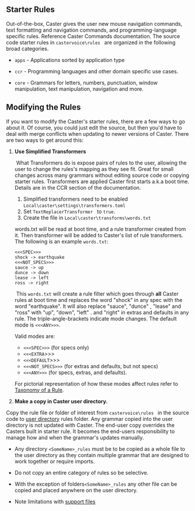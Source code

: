 ## Starter Rules

Out-of-the-box, Caster gives the user new mouse navigation commands, text formatting and navigation commands, and programming-language specific rules. Reference Caster Commands documentation. The source code starter rules in `castervoice\rules `  are organized in the following broad categories.

- `apps` - Applications sorted by application type

- `ccr` -  Programming languages and other domain specific use cases.

- `core` - Grammars for letters, numbers, punctuation, window manipulation, text manipulation, navigation and more.

## Modifying the Rules

If you want to modify the Caster's starter rules, there are a few ways to go about it. Of course, you could just edit the source, but then you'd have to deal with merge conflicts when updating to newer versions of Caster. There are two ways to get around this:

1. **Use Simplified Transformers**

   ​	What Transformers do is expose pairs of rules to the user, allowing the user to change the rules's mapping as they see fit. Great for small changes across many grammars without editing source code or copying starter rules.   Transformers are applied Caster first starts a.k.a boot time. Details are in the CCR section of the documentation.

   1. Simplified transformers need to be enabled `Local\caster\settings\transformers.toml`
   2. Set `TextReplacerTransformer ` to `true`.
   3. Create the file in `Local\caster\transforms\words.txt`

   words.txt will be read at boot time, and a rule transformer created from it. Then transformer will be added to Caster's list of rule transformers. The following is an example `words.txt`:

   ```
   <<<SPEC>>>
   shock -> earthquake
   <<<NOT_SPECS>>>
   sauce -> up
   dunce -> down
   lease -> left
   ross -> right
   ```

   ​	This `words.txt` will create a rule filter which goes through **all** Caster rules at boot time and replaces the word "shock" in any spec with the word "earthquake". It will also replace "sauce", "dunce" , "lease" and "ross"  with "up", "down", "left" . and "right" in extras and defaults in any rule. The triple-angle-brackets indicate mode changes.  The default mode is `<<<ANY>>>`.

   Valid modes are: 

   - `<<<SPEC>>>` (for specs only)
   - `<<<EXTRA`>>>
   - `<<<DEFAULT`>>>
   - `<<<NOT_SPECS>>>` (for extras and defaults, but not specs)
   - `<<<ANY>>>` (for specs, extras, and defaults). 

   For pictorial representation of how these modes affect rules refer to [Taxonomy of a Rule](https://caster-lexiconcode.readthedocs.io/en/documentation/readthedocs/Rule_Construction/Taxonomy_of_a_Rule/).

   

2. **Make a copy in Caster user directory.** 

Copy the rule file or folder of interest from `castervoice\rules ` in the source code to [user directory](https://caster-lexiconcode.readthedocs.io/en/documentation/readthedocs/User_Dir/Caster_User_Dir/) rules folder. Any grammar copied into the user directory is not updated with Caster. The end-user copy overrides the Casters built in starter rule. It becomes the end-users responsibility to manage how and when the grammar's updates manually.

- Any directory `<SomeName>_rules` must be to be copied as a whole file to the user directory as they contain multiple grammar that are designed to work together or require imports.

- Do not copy an entire category of rules so be selective.

- With the exception of folders`<SomeName>_rules` any other file can be copied and placed anywhere on the user directory.

- Note limitations with [support files](https://github.com/dictation-toolbox/Caster/issues/711)

  

